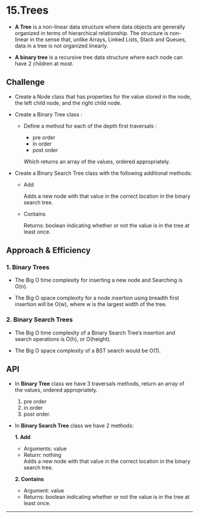 # **15.Trees**

* **A Tree** is a non-linear data structure where data objects are generally organized in terms of hierarchical relationship. The structure is non-linear in the sense that, unlike Arrays, Linked Lists, Stack and Queues, data in a tree is not organized linearly.

* **A binary tree** is a recursive tree data structure where each node can have 2 children at most.

## **Challenge**

- Create a Node class that has properties for the value stored in the node, the left child node, and the right child node.
- Create a Binary Tree class :
  - Define a method for each of the depth first traversals :
    * pre order
    * in order
    * post order
 
    Which returns an array of the values, ordered appropriately.

- Create a Binary Search Tree class
with the following additional methods:
  - Add
    
    Adds a new node with that value in the correct location in the binary search tree.

  - Contains

    Returns: boolean indicating whether or not the value is in the tree at least once.

## **Approach & Efficiency**

### **1. Binary Trees**

- The Big O time complexity for inserting a new node and Searching is O(n).

- The Big O space complexity for a node insertion using breadth first insertion will be O(w), where w is the largest width of the tree.

### **2. Binary Search Trees**

- The Big O time complexity of a Binary Search Tree’s insertion and search operations is O(h), or O(height). 

- The Big O space complexity of a BST search would be O(1).

## **API**

- In **Binary Tree** class we have 3 traversals methods, return an array of the values, ordered appropriately.

  1. pre order
  2. in order
  3. post order. 


- In **Binary Search Tree** class we have 2 methods:

  **1. Add**  
    - Arguments: value  
    - Return: nothing  
      Adds a new node with that value in the correct location in the binary search tree.
     
  **2. Contains**  
    - Argument: value  
    - Returns: boolean indicating whether or not the value is in the tree at least once.

-------------------------------------------------------------------------------------------------------------

